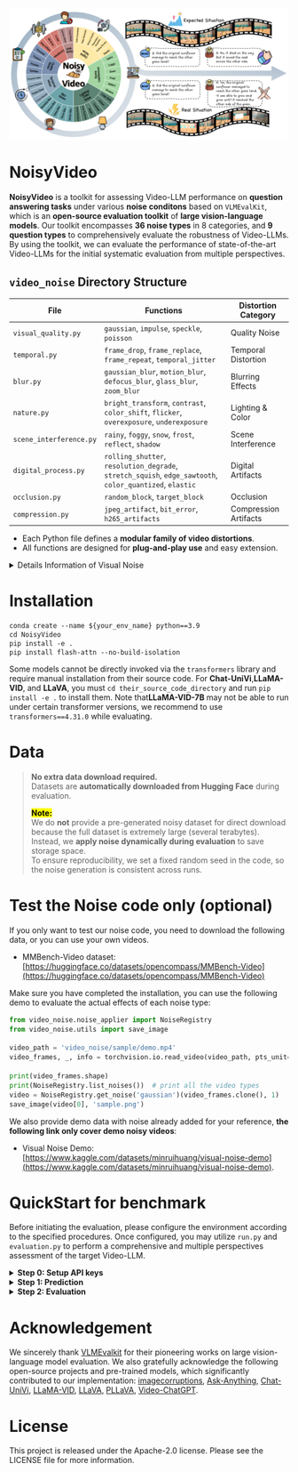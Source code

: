 ![输入图片说明](docs/benchmark.png)

# NoisyVideo

**NoisyVideo** is a toolkit for assessing Video-LLM performance on **question answering tasks** under various **noise conditons** based on `VLMEvalKit`, which is an **open-source evaluation toolkit** of **large vision-language models**. Our toolkit encompasses **36 noise types** in 8 categories, and **9 question types** to comprehensively evaluate the robustness of Video-LLMs. By using the toolkit, we can evaluate the performance of state-of-the-art Video-LLMs for the initial systematic evaluation from multiple perspectives.

## `video_noise` Directory Structure

| File                   | Functions                                                                                           | Distortion Category       |
|------------------------|-----------------------------------------------------------------------------------------------------|--------------------------|
| `visual_quality.py`           | `gaussian`, `impulse`, `speckle`, `poisson`                                 | Quality Noise            |
| `temporal.py`       | `frame_drop`, `frame_replace`, `frame_repeat`, `temporal_jitter`                                    | Temporal Distortion      |
| `blur.py`          | `gaussian_blur`, `motion_blur`, `defocus_blur`, `glass_blur`, `zoom_blur`                          | Blurring Effects         |
| `nature.py`    | `bright_transform`, `contrast`, `color_shift`, `flicker`, `overexposure`, `underexposure`| Lighting & Color         |
| `scene_interference.py`| `rainy`, `foggy`, `snow`, `frost`, `reflect`, `shadow`                                             | Scene Interference       |
| `digital_process.py`        | `rolling_shutter`, `resolution_degrade`, `stretch_squish`, `edge_sawtooth`, `color_quantized`, `elastic` | Digital Artifacts   |
| `occlusion.py`         | `random_block`, `target_block`                                                                     | Occlusion                |
| `compression.py`       | `jpeg_artifact`, `bit_error`, `h265_artifacts`                                                      | Compression Artifacts    |

- Each Python file defines a **modular family of video distortions**.
- All functions are designed for **plug-and-play use** and easy extension.

<details>
<summary>Details Information of Visual Noise</summary>


We introduce a wide range of noise types that reflect real-world situations in video data to evaluate the robustness of Video-LLMs. From the literature, we identify **36 types of different noise** due to capturing, processing, and saving.
To better analyze the impacts of different noises, we further categorize them into 8 groups by their characteristics. Namely, they are distinct noises related to **quality**, **temporality**, **blurring**, **lighting/color**, **scene interference**, **digitality**, **occlusion**, and **compression**.
![输入图片说明](docs/noise.png)
Noise implementations are stored in the `video_noise` directory, organized into individual files by noise category.
|Noise types| Specific Noise |
|:--:|--|
| **Quality** <br>(4 types) |                                                                                **Gaussian**: *Gaussian white noise exhibits normal amplitude distribution and uniform spectral energy.*<br> **Impulse**: *brief, random spikes of noise that create sudden bright or dark pixels (salt-and-pepper effect).*<br> **Speckle**: *granular, multiplicative noise that creates a grainy texture by causing small intensity variations.* <br> **Poisson**: *signal-dependent noise from random photon arrival events.* <br>|
|**Temporality** <br>(4 types)|**Frame drop**: *random removal of entire frames from a video sequence.* <br>        **Frame replace**: *misordering of frames within a video sequence, causing temporal playback jumps.* <br>   **Frame repeat**: *duplication of frames within a video sequence, causing stuttering due to repeated frames.*<br> **Temporal jitter**: *combination of frame drops and frame misordering, causing uneven frame intervals, skipped or out-of-order frames, and jittery playback.*|
|**Blurring** <br>(5 types)|**Gaussian blur**: *smoothing distortion produced by convolving selected frames with a Gaussian kernel.* <br>**Motion blur**: *directional smearing of moving objects caused by camera or subject motion during exposure.* <br> **Defocus blur**: *optical softening from being out of the focal plane, producing uniform blur and bokeh (circle-of-confusion) around objects.* <br> **Glass blur**: *localized refractive distortion simulating viewing through textured or frosted glass, randomly displacing pixels within small neighborhoods to produce blurred and warped effects.* <br>**Zoom blur**: *blur effect caused by scaling the image (zooming in or out), stretching details radially and reducing sharpness.*| 
|**Lighting/Color**<br>(6 types)|**Bright transform**: *adjust video brightness in the HSV color space by scaling the V (value) channel to increase or decrease overall luminance.* <br> **Contrast transform**: *adjust contrast by scaling pixel values around a pivot.* <br> **Color shift**: *apply random additive or multiplicative shifts to each color channel (e.g., R, G, B) of selected frames, causing hue, saturation, and overall color balance distortions.* <br> **Flicker**: *random temporal variations in frame luminance, causing rapid brightness fluctuations that produce a trembling or flickering appearance.* <br>**Overexposure**: *clipping of pixel values to their maximum due to excessive luminance, resulting in washed-out highlights and loss of detail.* <br>**Underexposure**: *insufficient luminance from low exposure or gain, causing pixel values to cluster near zero, deep shadows, and loss of detail.*|
|**Scene interference**<br>(6 types)|**Rainy**: *add rain effects to video by generating fractal-based raindrop streaks and splashes, then blending them into selected frames with varying intensity and motion blur to simulate realistic rainfall.*<br> **Foggy**: *overlay a plasma-fractal noise–based fog mask onto selected frames, blending with adjustable density, falloff, and blur to simulate realistic atmospheric haze.* <br> **Snow**: *overlay simulated falling snowflakes onto video frames by generating particle effects to mimic realistic snowfall.*<br> **Frost**: *overlay semi-transparent ice-crystal (frost) textures, blending in subtle specular highlights and light scattering to mimic frozen surfaces.*<br> **Reflect**: *overlay mirror-like reflections modulated by Perlin-noise–generated distortion maps, blending specular highlights and warped environment details to simulate uneven reflective surfaces.* <br> **Shadow**: *overlay dark masks or gradients onto frames—adjusting region shape, opacity, and position—to simulate object shadows effects.*|
|**Digitality**<br>(6 types)|**Rolling shutter**: *simulate the rolling shutter by reading selected frame’s rows (or columns) sequentially with a line-by-line time offset, causing uniform skew, wobble, and temporal distortion across the selected frames.* <br>**Resolution degrade**: *reduce frame resolution by downsampling, causing blocky artifacts and blurred details due to loss of high-frequency information.*<br>**Stretch squish**: *scale frames horizontally or vertically, stretching or compressing pixel dimensions to modify aspect ratio and introduce geometric distortion.*<br>**Edge sawtooth**: *apply periodic, asymmetric “sawtooth”–shaped distortions along detected edges by shifting pixel positions or intensities in a linear ramp pattern, creating jagged boundary artifacts.*<br> **Color quantized**: *reduce the number of distinct colors by mapping pixel values to a limited palette, causing posterization and visible banding artifacts.*<br>**Elastic**: *apply smooth, random displacement fields to each frame—warping pixels in an elastic manner to simulate stretchy, fluid-like distortions.*|
|**Occlusion**<br>(2 types)|**Random block**: *randomly select rectangular regions in frames and replace them with black blocks.*<br> **Target block**: *detect primary objects with YOLO and overlay occluding blocks on their bounding boxes, masking the target regions in selected frames.*<br>|
|**Compression**<br>(3 types)|**JPEG artifact**: *lossy compression artifacts from JPEG encoding, characterized by ringing halos around sharp edges, and subtle color banding or blur of fine details.*<br>**Bit error**: *choose a random region of the frame and simulate bit-level corruption to produce stripe artifacts.*<br>**H265 artifacts**: *compression artifacts from H.265/HEVC encoding, characterized by blockiness at CTU boundaries, quantization noise, ringing halos around edges, and blurring in high-detail regions.*|


</details>

# Installation
```
conda create --name ${your_env_name} python==3.9
cd NoisyVideo
pip install -e .
pip install flash-attn --no-build-isolation
```
Some models cannot be directly invoked via the `transformers` library and require manual installation from their source code. For ​**​Chat-UniVi​**​, ​**​LLaMA-VID​**​, and ​**​LLaVA​**​, you must `cd their_source_code_directory` and run `pip install -e .` to install them. Note that **​LLaMA-VID-7B​** may not be able to run under certain transformer versions, we recommend to use `transformers==4.31.0` while evaluating.

# Data 
> **No extra data download required.**  
> Datasets are **automatically downloaded from Hugging Face** during evaluation.
> 
> <b><mark>Note:</mark></b>  
> We do **not** provide a pre-generated noisy dataset for direct download because the full dataset is extremely large (several terabytes).  
> Instead, we **apply noise dynamically during evaluation** to save storage space.  
> To ensure reproducibility, we set a fixed random seed in the code, so the noise generation is consistent across runs.

# Test the Noise code only (optional)

If you only want to test our noise code, you need to download the following data, or you can use your own videos.

- MMBench-Video dataset: [https://huggingface.co/datasets/opencompass/MMBench-Video](https://huggingface.co/datasets/opencompass/MMBench-Video)

Make sure you have completed the installation, you can use the following demo to evaluate the actual effects of each noise type:
```python
from video_noise.noise_applier import NoiseRegistry
from video_noise.utils import save_image

video_path = 'video_noise/sample/demo.mp4'
video_frames, _, info = torchvision.io.read_video(video_path, pts_unit="sec", output_format="TCHW")

print(video_frames.shape)
print(NoiseRegistry.list_noises())  # print all the video types
video = NoiseRegistry.get_noise('gaussian')(video_frames.clone(), 1)
save_image(video[0], 'sample.png')
```
We also provide demo data with noise already added for your reference, **the following link only cover demo noisy videos**:

- Visual Noise Demo: [https://www.kaggle.com/datasets/minruihuang/visual-noise-demo](https://www.kaggle.com/datasets/minruihuang/visual-noise-demo).

# QuickStart for benchmark
Before initiating the evaluation, please configure the environment according to the specified procedures. 
Once configured, you may utilize `run.py` and `evaluation.py` to perform a comprehensive and multiple perspectives assessment of the target Video-LLM.

<details>
<summary><strong>Step 0: Setup API keys</strong></summary>

To use API models (e.g., GPT-4o, Gemini-Pro-V) for inference, or to utilize the LLM API as an evaluator or selector-extractor, you must first configure your API key. We recommend utilizing the **OpenAI-compatible** API schema to access all Video-LLMs.

 - ​ If you need to use the API, enter your key in the corresponding key field. The API keys will be automatically loaded during inference and evaluation. You can place the required API keys in the `$NoisyVideo/.env` file or set them directly as environment variables. If you choose to create a `.env` file, its contents should look like this:
 ```
# The .env file, place it under $NoisyVideo
# API Keys of Proprietary VLMs
# OpenAI API
OPENAI_API_KEY=
OPENAI_API_BASE=
# You can also set a proxy for calling api models during the evaluation stage
EVAL_PROXY=
```
</details>

<details>
<summary><strong>Step 1: Prediction</strong></summary>

We use `run.py` to get the prediction under diverse visual noise and the basic **GPT score** judged by conventional LLMs.

Our toolkit supports the evaluation of **any Video-LLM**. Here, we demonstrate the evaluation process using **Qwen2.5-VL-3B-Instruct** and **Gaussian Noise** as an example.


**Argrments**

 - `--data`: Set the dataset names. In our benchmark, we test different Video-LLMs by applying noise to **MMBench-Video**.
 - `--model`: Set the Video-LLM names currently supported. 
 - `--judge`: Set the API model names as the **judge**. We adopt gpt-4o in our benchmark.
 - `--ratio`: Set the ratio of noisy frames in the input video.
 - `--noise_name`: Set the noise names you want to evluate, you can find all 36 supported noise types in the following code:
```python
  from video_noise.noise_applier import NoiseRegistry
  print(NoiseRegistry.list_noises())
```
**Command for evaluating a local model**
```shell
torchrun \
	--nproc-per-node=${NUM_GPUS}  \
	run.py \
	--data MMBench_Video_${NUM_FRAMES}frame_nopack \
	--model ${MODEL} \
	--judge gpt-4o \
	--noise_name ${NOISE_TYPE} \
	--ratio ${NOISE_PROPORTION}
```
Example:
```
torchrun --nproc-per-node=2 run.py --data MMBench_Video_8frame_nopack --model Qwen2.5-VL-3B-Instruct --judge gpt-4o --noise_name gaussian --ratio 0.9
```
**Command for evaluating an API model**
Example:
```
python run.py --data MMBench_Video_8frame_nopack --model Qwen2.5-VL-3B-Instruct --judge gpt-4o 
```
The configuration remains identical to the above settings. Simply append specific noise parameters afterward, but ensure API calls are restricted to single-process execution.
To disable noise addition, simply omit the `noise` and `ratio` parameters. 
</details>

<details>
<summary><strong>Step 2: Evaluation</strong></summary>

Following prior work, we incorporate a traditional metric in our benchmark: the ​**​GPT score​**​. However, as this metric relies solely on a single model’s judgment, we propose complementary evaluations: (1) the ​**​SBERT score​**​ for semantic alignment, and (2) ​**​accuracy​**​ on selection-based tasks as statistical indicators.

`evaluation.py` computes the ​​**​GPT score​**, **​SBERT score​**​ and ​**​Accuracy for True/False questions​**​ across multiple perspectives, supporting diverse Video-LLMs and noise parameters.
The input is sourced from prediction results generated by `run.py`, so please run `run.py` before executing `evaluation.py`.

**Argrments**

 - `--ratio (int)`: **Proportion** of noise frames.
 - `--model (list[str])`: **List** of model names to process.
 - `--noise (list[str])`: **List** of noise types to process.
 - `--metric (str, choice are ['acc', 'sbert', 'gpt'])`: Metric to compute.
 - `--perspective (str, choice are ['qtype', 'vtype'])`: Perspective to analyse.

Example:
```
python evaluation.py --metric gpt --noise gaussian --model Qwen2.5-VL-3B-Instruct --ratio 0.9 --perspective qtype
```
The evaluation results will be printed as logs, besides. **Result Files** will also be generated in the directory `$WORK_DIR/{model_name}/{noise_name}`(If no noise is applied, the filename defaults to `"origin"`) including  **GPT score**, **SBERT Score**, and **Accuracy for True/False questions** across **multiple perspectives**.
- **.xlsx files**: Contain inference results.
- **rating.json/gpt\*.json**: Stores the overall **GPT score** and per-question-type breakdown.
- **acc\*.json**: Stores the overall **Accuracy for True/False questions** and per-question-type breakdown.
- **sbert\*.json**: Stores the overall **SBERT Score** and per-question-type breakdown.
- **score\*.xlsx**: Records scores for each individual QA pair.
</details>



# Acknowledgement
We sincerely thank [VLMEvalkit](https://github.com/open-compass/VLMEvalKit) for their pioneering works on large vision-language model evaluation. 
We also gratefully acknowledge the following open-source projects and pre-trained models, which significantly contributed to our implementation: [imagecorruptions](https://github.com/bethgelab/imagecorruptions), [Ask-Anything](https://github.com/OpenGVLab/Ask-Anything), [Chat-UniVi](https://github.com/PKU-YuanGroup/Chat-UniVi), [LLaMA-VID](https://github.com/dvlab-research/LLaMA-VID), [LLaVA](https://github.com/haotian-liu/LLaVA), [PLLaVA](https://github.com/magic-research/PLLaVA), [Video-ChatGPT](https://github.com/Amshaker/Mobile-VideoGPT).

# License

This project is released under the Apache-2.0 license. Please see the LICENSE file for more information.
